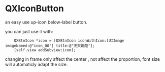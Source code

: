 # QXIconButton
an easy use up-icon below-label button.

you can just use it with:
```objc
    QXBtnIcon *icon = [QXBtnIcon iconWithIcon:[UIImage imageNamed:@"icon_00"] title:@"天天跑酷"];
    [self.view addSubview:icon];
```
 changing in frame only affect the center , not affect the proportion, font size will automaticly adapt the size.
